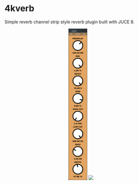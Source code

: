 # 4kverb

Simple reverb channel strip style reverb plugin built with JUCE 8.

<p align="center">
  <img src="assets/4kverb_przy3Jgw2Q.png" alt="Plugin Screenshot" height="500">
  <img src="assets/4kverb_preview.gif alt="Plugin Video" height="500">
</p>
